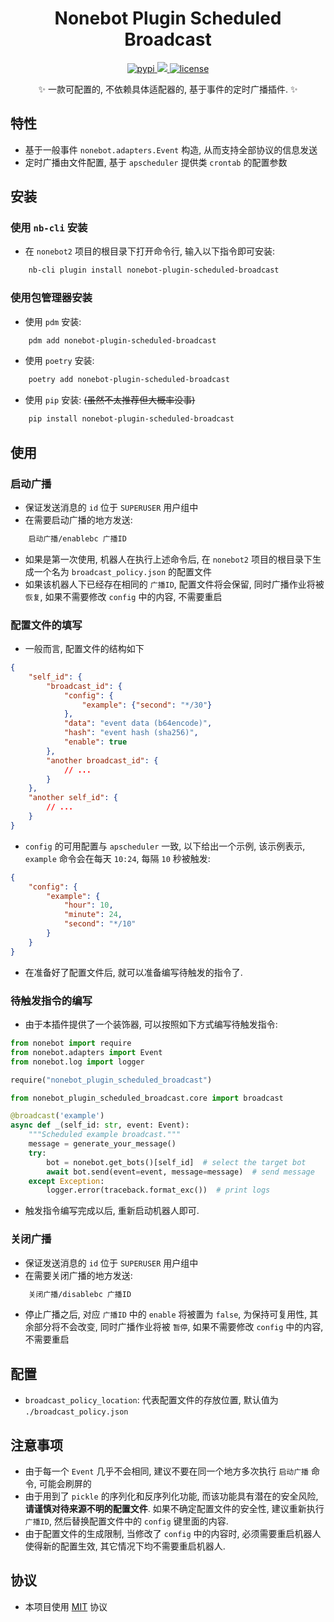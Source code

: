 # <div align="center"> Nonebot Plugin Scheduled Broadcast </div>

<p align="center">
  <a href="https://pypi.python.org/pypi/nonebot-plugin-scheduled-broadcast">
    <img src="https://img.shields.io/pypi/v/nonebot-plugin-scheduled-broadcast.svg?color=blue" alt="pypi">
  </a>
  <a href="https://codecov.io/gh/T0nyX1ang/nonebot-plugin-scheduled-broadcast" > 
    <img src="https://codecov.io/gh/T0nyX1ang/nonebot-plugin-scheduled-broadcast/graph/badge.svg?token=AUFO081ZBW"/> 
  </a>
  <a href="./LICENSE">
    <img src="https://img.shields.io/github/license/T0nyX1ang/nonebot-plugin-scheduled-broadcast.svg?color=blue" alt="license">
  </a>
</p>

<div align="center"> ✨ 一款可配置的, 不依赖具体适配器的, 基于事件的定时广播插件. ✨ </div>

## 特性

* 基于一般事件 `nonebot.adapters.Event` 构造, 从而支持全部协议的信息发送
* 定时广播由文件配置, 基于 `apscheduler` 提供类 `crontab` 的配置参数

## 安装

### 使用 `nb-cli` 安装

* 在 `nonebot2` 项目的根目录下打开命令行, 输入以下指令即可安装:

```bash
    nb-cli plugin install nonebot-plugin-scheduled-broadcast
```

### 使用包管理器安装

* 使用 `pdm` 安装:

```bash
    pdm add nonebot-plugin-scheduled-broadcast
```

* 使用 `poetry` 安装:

```bash
    poetry add nonebot-plugin-scheduled-broadcast
```

* 使用 `pip` 安装: ~~(虽然不太推荐但大概率没事)~~

```bash
    pip install nonebot-plugin-scheduled-broadcast
```

## 使用

### 启动广播

* 保证发送消息的 `id` 位于 `SUPERUSER` 用户组中
* 在需要启动广播的地方发送:

```txt
    启动广播/enablebc 广播ID
```

* 如果是第一次使用, 机器人在执行上述命令后, 在 `nonebot2` 项目的根目录下生成一个名为 `broadcast_policy.json` 的配置文件
* 如果该机器人下已经存在相同的 `广播ID`, 配置文件将会保留, 同时广播作业将被 `恢复`, 如果不需要修改 `config` 中的内容, 不需要重启

### 配置文件的填写

* 一般而言, 配置文件的结构如下

```json
{
    "self_id": {
        "broadcast_id": {
            "config": {
                "example": {"second": "*/30"}
            },
            "data": "event data (b64encode)",
            "hash": "event hash (sha256)",
            "enable": true
        },
        "another broadcast_id": {
            // ...
        }
    },
    "another self_id": {
        // ...
    }
}
```

* `config` 的可用配置与 `apscheduler` 一致, 以下给出一个示例, 该示例表示, `example` 命令会在每天 `10:24`, 每隔 `10` 秒被触发:

```json
{
    "config": {
        "example": {
            "hour": 10,
            "minute": 24,
            "second": "*/10"
        }
    }
}
```

* 在准备好了配置文件后, 就可以准备编写待触发的指令了.

### 待触发指令的编写

* 由于本插件提供了一个装饰器, 可以按照如下方式编写待触发指令:

```python
from nonebot import require
from nonebot.adapters import Event
from nonebot.log import logger

require("nonebot_plugin_scheduled_broadcast")

from nonebot_plugin_scheduled_broadcast.core import broadcast

@broadcast('example')
async def _(self_id: str, event: Event):
    """Scheduled example broadcast."""
    message = generate_your_message()
    try:
        bot = nonebot.get_bots()[self_id]  # select the target bot
        await bot.send(event=event, message=message)  # send message
    except Exception:
        logger.error(traceback.format_exc())  # print logs
```

* 触发指令编写完成以后, 重新启动机器人即可.

### 关闭广播

* 保证发送消息的 `id` 位于 `SUPERUSER` 用户组中
* 在需要关闭广播的地方发送:

```txt
    关闭广播/disablebc 广播ID
```

* 停止广播之后, 对应 `广播ID` 中的 `enable` 将被置为 `false`, 为保持可复用性, 其余部分将不会改变, 同时广播作业将被 `暂停`, 如果不需要修改 `config` 中的内容, 不需要重启

## 配置

* `broadcast_policy_location`: 代表配置文件的存放位置, 默认值为 `./broadcast_policy.json`

## 注意事项

* 由于每一个 `Event` 几乎不会相同, 建议不要在同一个地方多次执行 `启动广播` 命令, 可能会刷屏的
* 由于用到了 `pickle` 的序列化和反序列化功能, 而该功能具有潜在的安全风险, **请谨慎对待来源不明的配置文件**. 如果不确定配置文件的安全性, 建议重新执行 `广播ID`, 然后替换配置文件中的 `config` 键里面的内容.
* 由于配置文件的生成限制, 当修改了 `config` 中的内容时, 必须需要重启机器人使得新的配置生效, 其它情况下均不需要重启机器人.

## 协议

* 本项目使用 [MIT](./LICENSE) 协议
